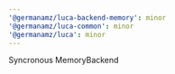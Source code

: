 ```yaml
---
'@germanamz/luca-backend-memory': minor
'@germanamz/luca-common': minor
'@germanamz/luca': minor
---
```


Syncronous MemoryBackend

